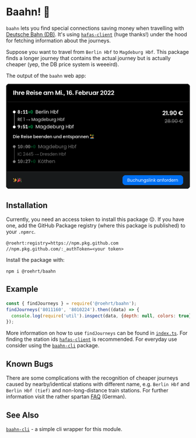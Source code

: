 # Baahn! 🚂

`baahn` lets you find special connections saving money
when travelling with [Deutsche Bahn (DB)](https://bahn.de).
It's using [`hafas-client`] (huge thanks!) under the hood for
fetching information about the journeys.

Suppose you want to travel from `Berlin Hbf` to `Magdeburg Hbf`.
This package finds a longer journey that contains the actual journey
but is actually cheaper (yep, the DB price system is weeeird).

The output of the `baahn` web app:

![baahn web app in action](cheaper_journey.png)

## Installation
Currently, you need an access token to install this package 😔.
If you have one, add the GitHub Package registry (where this package
is published) to your `.npmrc`.
```
@roehrt:registry=https://npm.pkg.github.com
//npm.pkg.github.com/:_authToken=<your token>
```

Install the package with:
```shell
npm i @roehrt/baahn
```

## Example

```javascript
const { findJourneys } = require('@roehrt/baahn');
findJourneys('8011160', '8010224').then((data) => {
  console.log(require('util').inspect(data, {depth: null, colors: true}))
});
```

More information on how to use `findJourneys` can be found in [`index.ts`](index.ts).
For finding the station ids [`hafas-client`] is recommended.
For everyday use consider using the [`baahn-cli`] package.

## Known Bugs
There are some complications with the recognition of cheaper journeys
caused by nearby/identical stations with different name, e.g. `Berlin Hbf`
and `Berlin Hbf (tief)` and non-long-distance train stations. For further information visit the rather
spartan [FAQ](https://baahn.vercel.app/faq) (German).

## See Also

[`baahn-cli`] - a simple cli wrapper for this module.

[`hafas-client`]: https://github.com/public-transport/hafas-client
[`baahn-cli`]: https://github.com/roehrt/baahn-cli

